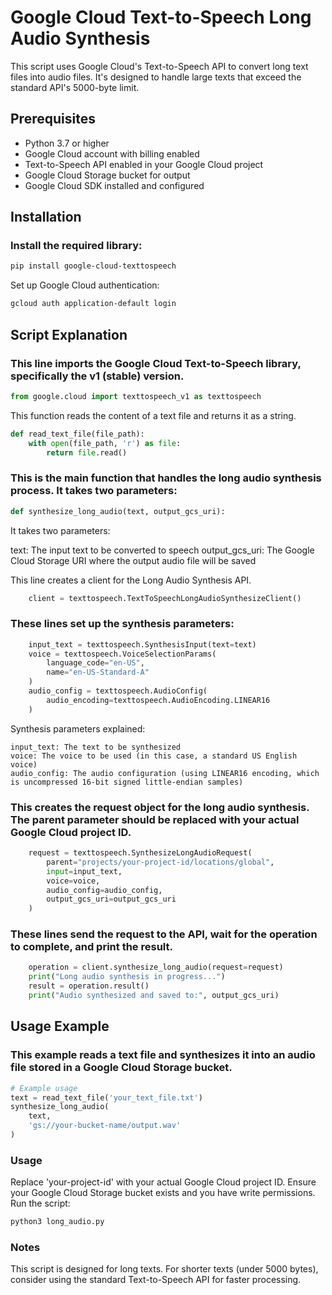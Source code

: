 # Google Cloud Text-to-Speech Long Audio Synthesis

This script uses Google Cloud's Text-to-Speech API to convert long text files into audio files. It's designed to handle large texts that exceed the standard API's 5000-byte limit.

## Prerequisites

- Python 3.7 or higher
- Google Cloud account with billing enabled
- Text-to-Speech API enabled in your Google Cloud project
- Google Cloud Storage bucket for output
- Google Cloud SDK installed and configured

## Installation

### Install the required library:

```bash
pip install google-cloud-texttospeech
```
Set up Google Cloud authentication:
```bash
gcloud auth application-default login
```
## Script Explanation

### This line imports the Google Cloud Text-to-Speech library, specifically the v1 (stable) version.

```python
from google.cloud import texttospeech_v1 as texttospeech
```
This function reads the content of a text file and returns it as a string.

```python
def read_text_file(file_path):
    with open(file_path, 'r') as file:
        return file.read()
```
### This is the main function that handles the long audio synthesis process. It takes two parameters:

```python
def synthesize_long_audio(text, output_gcs_uri):
```
It takes two parameters:

text: The input text to be converted to speech 
output_gcs_uri: The Google Cloud Storage URI where the output audio file will be saved

This line creates a client for the Long Audio Synthesis API.

```python
    client = texttospeech.TextToSpeechLongAudioSynthesizeClient()
```
### These lines set up the synthesis parameters:

```python
    input_text = texttospeech.SynthesisInput(text=text)
    voice = texttospeech.VoiceSelectionParams(
        language_code="en-US",
        name="en-US-Standard-A"
    )
    audio_config = texttospeech.AudioConfig(
        audio_encoding=texttospeech.AudioEncoding.LINEAR16
    )
```
Synthesis parameters explained:

```
input_text: The text to be synthesized
voice: The voice to be used (in this case, a standard US English voice)
audio_config: The audio configuration (using LINEAR16 encoding, which is uncompressed 16-bit signed little-endian samples)
```
### This creates the request object for the long audio synthesis. The parent parameter should be replaced with your actual Google Cloud project ID.

```python
    request = texttospeech.SynthesizeLongAudioRequest(
        parent="projects/your-project-id/locations/global",
        input=input_text,
        voice=voice,
        audio_config=audio_config,
        output_gcs_uri=output_gcs_uri
    )
```
### These lines send the request to the API, wait for the operation to complete, and print the result.

```python
    operation = client.synthesize_long_audio(request=request)
    print("Long audio synthesis in progress...")
    result = operation.result()
    print("Audio synthesized and saved to:", output_gcs_uri)
```
## Usage Example

### This example reads a text file and synthesizes it into an audio file stored in a Google Cloud Storage bucket.

```python
# Example usage
text = read_text_file('your_text_file.txt')
synthesize_long_audio(
    text,
    'gs://your-bucket-name/output.wav'
)
```
### Usage

Replace 'your-project-id' with your actual Google Cloud project ID.
Ensure your Google Cloud Storage bucket exists and you have write permissions.
Run the script:
```bash
python3 long_audio.py
```
### Notes
This script is designed for long texts. For shorter texts (under 5000 bytes), consider using the standard Text-to-Speech API for faster processing.
